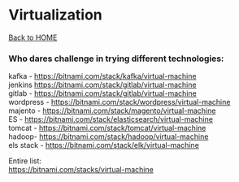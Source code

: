 # Virtualization

[Back to HOME](https://prone19.github.io/)

### Who dares challenge in trying different technologies:  
kafka - https://bitnami.com/stack/kafka/virtual-machine  
jenkins https://bitnami.com/stack/gitlab/virtual-machine  
gitlab - https://bitnami.com/stack/gitlab/virtual-machine  
wordpress - https://bitnami.com/stack/wordpress/virtual-machine  
majento - https://bitnami.com/stack/magento/virtual-machine  
ES - https://bitnami.com/stack/elasticsearch/virtual-machine  
tomcat - https://bitnami.com/stack/tomcat/virtual-machine  
hadoop-  https://bitnami.com/stack/hadoop/virtual-machine  
els stack - https://bitnami.com/stack/elk/virtual-machine  

Entire list:  
https://bitnami.com/stacks/virtual-machine
